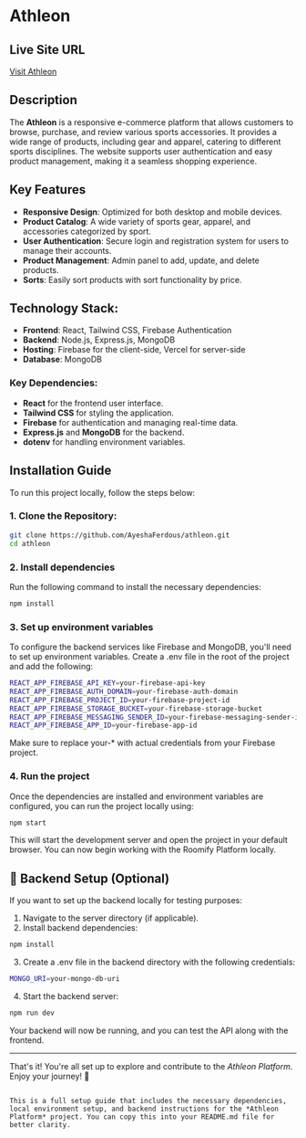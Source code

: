 # Athleon

## Live Site URL
[Visit Athleon](https://athleon-c6cfa.web.app/)

## Description
The **Athleon** is a responsive e-commerce platform that allows customers to browse, purchase, and review various sports accessories. It provides a wide range of products, including gear and apparel, catering to different sports disciplines. The website supports user authentication and easy product management, making it a seamless shopping experience.

## Key Features
- **Responsive Design**: Optimized for both desktop and mobile devices.
- **Product Catalog**: A wide variety of sports gear, apparel, and accessories categorized by sport.
- **User Authentication**: Secure login and registration system for users to manage their accounts.
- **Product Management**: Admin panel to add, update, and delete products.
- **Sorts**: Easily sort products with sort functionality by  price.

  

## Technology Stack:
- **Frontend**: React, Tailwind CSS, Firebase Authentication
- **Backend**: Node.js, Express.js, MongoDB
- **Hosting**: Firebase for the client-side, Vercel for server-side
- **Database**: MongoDB 

### Key Dependencies:
- **React** for the frontend user interface.
- **Tailwind CSS** for styling the application.
- **Firebase** for authentication and managing real-time data.
- **Express.js** and **MongoDB** for the backend.
- **dotenv** for handling environment variables.

## Installation Guide

To run this project locally, follow the steps below:

### 1. Clone the Repository:
```bash
git clone https://github.com/AyeshaFerdous/athleon.git
cd athleon
```

### 2. Install dependencies

Run the following command to install the necessary dependencies:

```bash
npm install
```

### 3. Set up environment variables

To configure the backend services like Firebase and MongoDB, you'll need to set up environment variables. Create a .env file in the root of the project and add the following:

```bash
REACT_APP_FIREBASE_API_KEY=your-firebase-api-key
REACT_APP_FIREBASE_AUTH_DOMAIN=your-firebase-auth-domain
REACT_APP_FIREBASE_PROJECT_ID=your-firebase-project-id
REACT_APP_FIREBASE_STORAGE_BUCKET=your-firebase-storage-bucket
REACT_APP_FIREBASE_MESSAGING_SENDER_ID=your-firebase-messaging-sender-id
REACT_APP_FIREBASE_APP_ID=your-firebase-app-id
```

Make sure to replace your-* with actual credentials from your Firebase project.

### 4. Run the project

Once the dependencies are installed and environment variables are configured, you can run the project locally using:

```bash
npm start
```

This will start the development server and open the project in your default browser. You can now begin working with the Roomify Platform locally.

## 🔧 Backend Setup (Optional)

If you want to set up the backend locally for testing purposes:

1. Navigate to the server directory (if applicable).
2. Install backend dependencies:

```bash
npm install
```

3. Create a .env file in the backend directory with the following credentials:

```bash
MONGO_URI=your-mongo-db-uri
```


4. Start the backend server:

```bash
npm run dev
```

Your backend will now be running, and you can test the API along with the frontend.

---

That's it! You're all set up to explore and contribute to the *Athleon Platform*. Enjoy your journey! 🚀
```

This is a full setup guide that includes the necessary dependencies, local environment setup, and backend instructions for the *Athleon Platform* project. You can copy this into your README.md file for better clarity.
